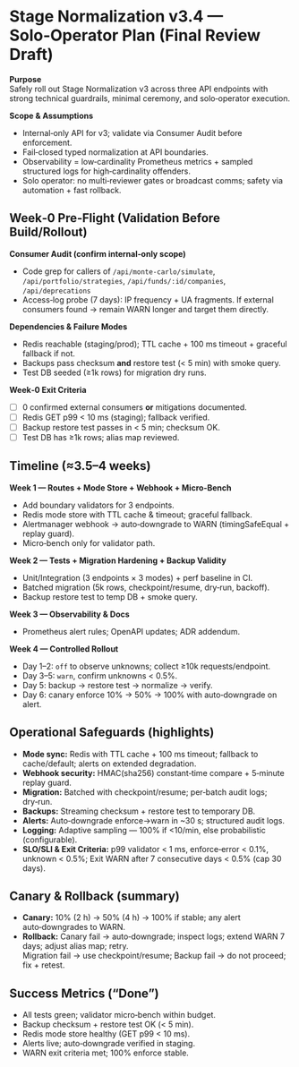 # Stage Normalization v3.4 — Solo‑Operator Plan (Final Review Draft)

**Purpose**  
Safely roll out Stage Normalization v3 across three API endpoints with strong
technical guardrails, minimal ceremony, and solo‑operator execution.

**Scope & Assumptions**

- Internal‑only API for v3; validate via Consumer Audit before enforcement.
- Fail‑closed typed normalization at API boundaries.
- Observability = low‑cardinality Prometheus metrics + sampled structured logs
  for high‑cardinality offenders.
- Solo operator: no multi‑reviewer gates or broadcast comms; safety via
  automation + fast rollback.

## Week‑0 Pre‑Flight (Validation Before Build/Rollout)

**Consumer Audit (confirm internal‑only scope)**

- Code grep for callers of `/api/monte-carlo/simulate`,
  `/api/portfolio/strategies`, `/api/funds/:id/companies`, `/api/deprecations`
- Access‑log probe (7 days): IP frequency + UA fragments. If external consumers
  found → remain WARN longer and target them directly.

**Dependencies & Failure Modes**

- Redis reachable (staging/prod); TTL cache + 100 ms timeout + graceful fallback
  if not.
- Backups pass checksum **and** restore test (< 5 min) with smoke query.
- Test DB seeded (≥1k rows) for migration dry runs.

**Week‑0 Exit Criteria**

- [ ] 0 confirmed external consumers **or** mitigations documented.
- [ ] Redis GET p99 < 10 ms (staging); fallback verified.
- [ ] Backup restore test passes in < 5 min; checksum OK.
- [ ] Test DB has ≥1k rows; alias map reviewed.

## Timeline (≈3.5–4 weeks)

**Week 1 — Routes + Mode Store + Webhook + Micro‑Bench**

- Add boundary validators for 3 endpoints.
- Redis mode store with TTL cache & timeout; graceful fallback.
- Alertmanager webhook → auto‑downgrade to WARN (timingSafeEqual + replay
  guard).
- Micro‑bench only for validator path.

**Week 2 — Tests + Migration Hardening + Backup Validity**

- Unit/Integration (3 endpoints × 3 modes) + perf baseline in CI.
- Batched migration (5k rows, checkpoint/resume, dry‑run, backoff).
- Backup restore test to temp DB + smoke query.

**Week 3 — Observability & Docs**

- Prometheus alert rules; OpenAPI updates; ADR addendum.

**Week 4 — Controlled Rollout**

- Day 1–2: `off` to observe unknowns; collect ≥10k requests/endpoint.
- Day 3–5: `warn`, confirm unknowns < 0.5%.
- Day 5: backup → restore test → normalize → verify.
- Day 6: canary enforce 10% → 50% → 100% with auto‑downgrade on alert.

## Operational Safeguards (highlights)

- **Mode sync:** Redis with TTL cache + 100 ms timeout; fallback to
  cache/default; alerts on extended degradation.
- **Webhook security:** HMAC(sha256) constant‑time compare + 5‑minute replay
  guard.
- **Migration:** Batched with checkpoint/resume; per‑batch audit logs; dry‑run.
- **Backups:** Streaming checksum + restore test to temporary DB.
- **Alerts:** Auto‑downgrade enforce→warn in ~30 s; structured audit logs.
- **Logging:** Adaptive sampling — 100% if <10/min, else probabilistic
  (configurable).
- **SLO/SLI & Exit Criteria:** p99 validator < 1 ms, enforce‑error < 0.1%,
  unknown < 0.5%; Exit WARN after 7 consecutive days < 0.5% (cap 30 days).

## Canary & Rollback (summary)

- **Canary:** 10% (2 h) → 50% (4 h) → 100% if stable; any alert auto‑downgrades
  to WARN.
- **Rollback:** Canary fail → auto‑downgrade; inspect logs; extend WARN 7 days;
  adjust alias map; retry.  
  Migration fail → use checkpoint/resume; Backup fail → do not proceed; fix +
  retest.

## Success Metrics (“Done”)

- All tests green; validator micro‑bench within budget.
- Backup checksum + restore test OK (< 5 min).
- Redis mode store healthy (GET p99 < 10 ms).
- Alerts live; auto‑downgrade verified in staging.
- WARN exit criteria met; 100% enforce stable.
